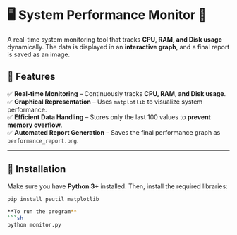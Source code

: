 # 🖥️ System Performance Monitor 🚀

A real-time system monitoring tool that tracks **CPU, RAM, and Disk usage** dynamically. The data is displayed in an **interactive graph**, and a final report is saved as an image.

## 📌 Features
✅ **Real-time Monitoring** – Continuously tracks **CPU, RAM, and Disk usage**.  
✅ **Graphical Representation** – Uses `matplotlib` to visualize system performance.  
✅ **Efficient Data Handling** – Stores only the last 100 values to **prevent memory overflow**.  
✅ **Automated Report Generation** – Saves the final performance graph as `performance_report.png`.  

---

## 🔧 Installation
Make sure you have **Python 3+** installed. Then, install the required libraries:
```sh
pip install psutil matplotlib

**To run the program**
```sh
python monitor.py
